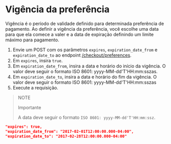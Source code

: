 # Vigência da preferência

Vigência é o período de validade definido para determinada preferência de pagamento. Ao definir a vigência da preferência, você escolhe uma data para que ela comece a valer e a data de expiração definindo um limite máximo para pagamento. 


1. Envie um POST com os parâmetros `expires`, `expiration_date_from` e `expiration_date_to`  ao endpoint [/checkout/preferences](/developers/pt/reference/preferences/_checkout_preferences/post).
2. Em `expires`, insira `true`.
3. Em `expiration_date_from`, insira a data e horário do início da vigência. O valor deve seguir o formato ISO 8601: yyyy-MM-dd'T'HH:mm:sszas.
4. Em `expiration_date_to`, insira a data e horário do fim da vigência. O valor deve seguir o formato ISO 8601: yyyy-MM-dd'T'HH:mm:sszas
5. Execute a requisição.

> NOTE
>
> Importante
>
> A data deve seguir o formato `ISO 8601: yyyy-MM-dd'T'HH:mm:ssz`.


```json
"expires": true,
"expiration_date_from": "2017-02-01T12:00:00.000-04:00",
"expiration_date_to": "2017-02-28T12:00:00.000-04:00"
```